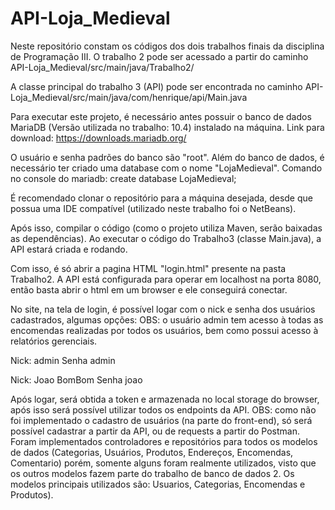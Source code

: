# API-Loja_Medieval
Neste repositório constam os códigos dos dois trabalhos finais da disciplina de Programação III. O trabalho 2 pode ser acessado a partir do caminho 
API-Loja_Medieval/src/main/java/Trabalho2/

A classe principal do trabalho 3 (API) pode ser encontrada no caminho
API-Loja_Medieval/src/main/java/com/henrique/api/Main.java



Para executar este projeto, é necessário antes possuir o banco de dados MariaDB (Versão utilizada no trabalho: 10.4) instalado na máquina.
Link para download: https://downloads.mariadb.org/


O usuário e senha padrões do banco são "root".
Além do banco de dados, é necessário ter criado uma database com o nome "LojaMedieval".
Comando no console do mariadb: create database LojaMedieval;


É recomendado clonar o repositório para a máquina desejada, desde que possua uma IDE compatível (utilizado neste trabalho foi o NetBeans).

Após isso, compilar o código (como o projeto utiliza Maven, serão baixadas as dependências). Ao executar o código do Trabalho3 (classe Main.java), a API estará criada e rodando.

Com isso, é só abrir a pagina HTML "login.html" presente na pasta Trabalho2.
A API está configurada para operar em localhost na porta 8080, então basta abrir o html em um browser e ele conseguirá conectar.

No site, na tela de login, é possível logar com o nick e senha dos usuários cadastrados, algumas opções:
OBS: o usuário admin tem acesso à todas as encomendas realizadas por todos os usuários, bem como possui acesso à relatórios gerenciais.

Nick: admin
Senha admin


Nick: Joao BomBom
Senha joao

Após logar, será obtida a token e armazenada no local storage do browser, após isso será possível utilizar todos os endpoints da API.
OBS: como não foi implementado o cadastro de usuários (na parte do front-end), só será possível cadastrar a partir da API, ou de requests a partir do Postman. Foram implementados controladores e repositórios para todos os modelos de dados (Categorias, Usuários, Produtos, Endereços, Encomendas, Comentario) porém, somente alguns foram realmente utilizados, visto que os outros modelos fazem parte do trabalho de banco de dados 2. Os modelos principais utilizados são: Usuarios, Categorias, Encomendas e Produtos).
